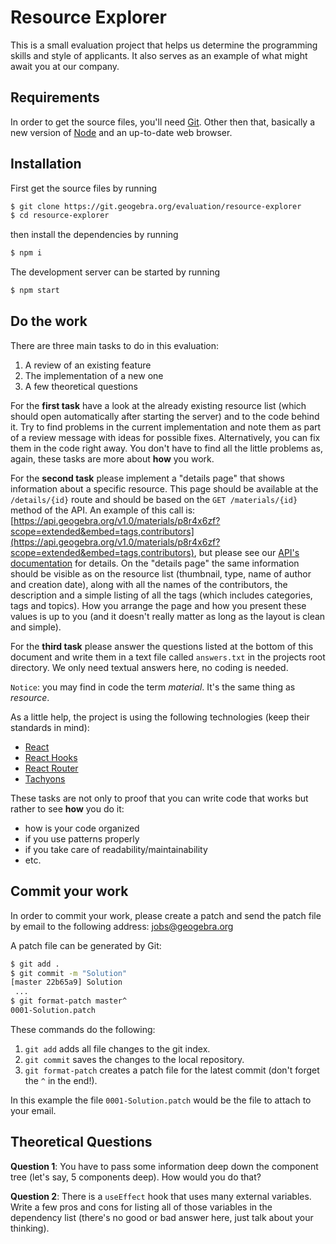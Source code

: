 # Resource Explorer

This is a small evaluation project that helps us determine the programming skills and style of applicants. It also serves as an example of what might await you at our company.

## Requirements

In order to get the source files, you'll need [Git](https://git.io/). Other then that, basically a new version of [Node](https://nodejs.org) and an up-to-date web browser.

## Installation

First get the source files by running

```bash
$ git clone https://git.geogebra.org/evaluation/resource-explorer
$ cd resource-explorer
```

then install the dependencies by running

```bash
$ npm i
```

The development server can be started by running

```bash
$ npm start
```

## Do the work

There are three main tasks to do in this evaluation:

1. A review of an existing feature
2. The implementation of a new one
3. A few theoretical questions

For the **first task** have a look at the already existing resource list (which should open automatically after starting the
server) and to the code behind it. Try to find problems in the current implementation and note them as part
of a review message with ideas for possible fixes. Alternatively, you can fix them in the code right away. You don't 
have to find all the little problems as, again, these tasks are more about **how** you work.

For the **second task** please implement a "details page" that shows information about a specific resource. This page should
be available at the `/details/{id}` route and should be based on the `GET /materials/{id}` method of the API. 
An example of this call is: [https://api.geogebra.org/v1.0/materials/p8r4x6zf?scope=extended&embed=tags,contributors](https://api.geogebra.org/v1.0/materials/p8r4x6zf?scope=extended&embed=tags,contributors), 
but please see our [API's documentation](https://petstore.swagger.io/?url=https://api.geogebra.org/v1.0/openapi) for details.
On the "details page" the same information should be visible as on the resource list (thumbnail, type, name of author and creation date), 
along with all the names of the contributors, the description and a simple listing of all the tags (which includes 
categories, tags and topics). How you arrange the page and how you present these values is up to you (and it doesn't really 
matter as long as the layout is clean and simple).

For the **third task** please answer the questions listed at the bottom of this document and write them in a text file called `answers.txt` in the projects root directory. We only need textual answers here, no coding is needed.

`Notice`: you may find in code the term _material_. It's the same thing as _resource_.

As a little help, the project is using the following technologies (keep their standards in mind):

- [React](https://reactjs.org)
- [React Hooks](https://reactjs.org/docs/hooks-intro.html)
- [React Router](https://reactrouter.com/web)
- [Tachyons](http://tachyons.io/)

These tasks are not only to proof that you can write code that works but rather to see **how** you do it:

- how is your code organized
- if you use patterns properly
- if you take care of readability/maintainability
- etc.

## Commit your work

In order to commit your work, please create a patch and send the patch file by email to
the following address: jobs@geogebra.org

A patch file can be generated by Git:

```bash
$ git add .
$ git commit -m "Solution"
[master 22b65a9] Solution
 ...
$ git format-patch master^
0001-Solution.patch
```

These commands do the following:

1. `git add` adds all file changes to the git index.
2. `git commit` saves the changes to the local repository.
3. `git format-patch` creates a patch file for the latest commit (don't forget the `^`
   in the end!).

In this example the file `0001-Solution.patch` would be the file to attach to your
email.


## Theoretical Questions

**Question 1**: You have to pass some information deep down the component tree (let's say, 5 components deep). How would you do that?

**Question 2**: There is a `useEffect` hook that uses many external variables. Write a few pros and cons for listing all of those variables in the dependency list (there's no good or bad answer here, just talk about your thinking).
